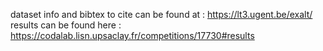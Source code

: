  dataset info and bibtex to cite can be found at : https://lt3.ugent.be/exalt/            
 results can be found here  : https://codalab.lisn.upsaclay.fr/competitions/17730#results           
